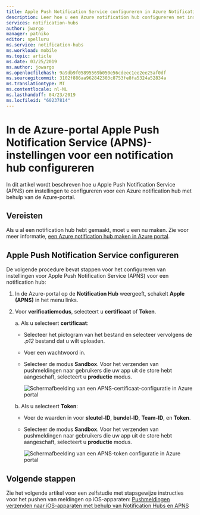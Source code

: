 ```yaml
---
title: Apple Push Notification Service configureren in Azure Notification Hubs | Microsoft Docs
description: Leer hoe u een Azure notification hub configureren met instellingen voor Apple Push Notification Service (APNS).
services: notification-hubs
author: jwargo
manager: patniko
editor: spelluru
ms.service: notification-hubs
ms.workload: mobile
ms.topic: article
ms.date: 03/25/2019
ms.author: jowargo
ms.openlocfilehash: 9a9db9f05895569b050e56cdeec1ee2ee25af0df
ms.sourcegitcommit: 3102f886aa962842303c8753fe8fa5324a52834a
ms.translationtype: MT
ms.contentlocale: nl-NL
ms.lasthandoff: 04/23/2019
ms.locfileid: "60237814"
---
```

# <a name="configure-apple-push-notification-service-apns-settings-for-a-notification-hub-in-the-azure-portal"></a>In de Azure-portal Apple Push Notification Service (APNS)-instellingen voor een notification hub configureren
In dit artikel wordt beschreven hoe u Apple Push Notification Service (APNS) om instellingen te configureren voor een Azure notification hub met behulp van de Azure-portal. 

## <a name="prerequisites"></a>Vereisten
Als u al een notification hub hebt gemaakt, moet u een nu maken. Zie voor meer informatie, [een Azure notification hub maken in Azure portal](create-notification-hub-portal.md). 

## <a name="configure-apple-push-notification-service"></a>Apple Push Notification Service configureren

De volgende procedure bevat stappen voor het configureren van instellingen voor Apple Push Notification Service (APNS) voor een notification hub:

1. In de Azure-portal op de **Notification Hub** weergeeft, schakelt **Apple (APNS)** in het menu links.

1. Voor **verificatiemodus**, selecteert u **certificaat** of **Token**.

   a. Als u selecteert **certificaat**:
   * Selecteer het pictogram van het bestand en selecteer vervolgens de *.p12* bestand dat u wilt uploaden.
   * Voer een wachtwoord in.
   * Selecteer de modus **Sandbox**. Voor het verzenden van pushmeldingen naar gebruikers die uw app uit de store hebt aangeschaft, selecteert u **productie** modus.

     ![Schermafbeelding van een APNS-certificaat-configuratie in Azure portal](./media/notification-hubs-ios-get-started/notification-hubs-apple-config-cert.png)

   b. Als u selecteert **Token**:

   * Voer de waarden in voor **sleutel-ID**, **bundel-ID**, **Team-ID**, en **Token**.
   * Selecteer de modus **Sandbox**. Voor het verzenden van pushmeldingen naar gebruikers die uw app uit de store hebt aangeschaft, selecteert u **productie** modus.

     ![Schermafbeelding van een APNS-token configuratie in Azure portal](./media/notification-hubs-ios-get-started/notification-hubs-apple-config-token.png)

## <a name="next-steps"></a>Volgende stappen
Zie het volgende artikel voor een zelfstudie met stapsgewijze instructies voor het pushen van meldingen op iOS-apparaten: [Pushmeldingen verzenden naar iOS-apparaten met behulp van Notification Hubs en APNS](notification-hubs-ios-apple-push-notification-apns-get-started.md)
